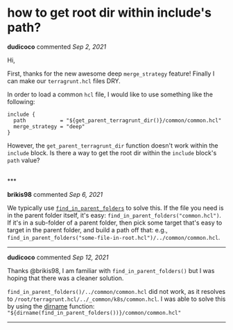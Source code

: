 # how to get root dir within include's path?

**dudicoco** commented *Sep 2, 2021*

Hi,

First, thanks for the new awesome deep `merge_strategy` feature!
Finally I can make our `terragrunt.hcl` files DRY.

In order to load a common `hcl` file, I would like to use something like the following:
```hcl
include {
  path           = "${get_parent_terragrunt_dir()}/common/common.hcl"
  merge_strategy = "deep"
}
```

However, the `get_parent_terragrunt_dir` function doesn't work within the `include` block.
Is there a way to get the root dir within the `include` block's `path` value?

<br />
***


**brikis98** commented *Sep 6, 2021*

We typically use [`find_in_parent_folders`](https://terragrunt.gruntwork.io/docs/reference/built-in-functions/#find_in_parent_folders) to solve this. If the file you need is in the parent folder itself, it's easy: `find_in_parent_folders("common.hcl")`. If it's in a sub-folder of a parent folder, then pick some target that's easy to target in the parent folder, and build a path off that: e.g., `find_in_parent_folders("some-file-in-root.hcl")/../common/common.hcl`.
***

**dudicoco** commented *Sep 12, 2021*

Thanks @brikis98, I am familiar with `find_in_parent_folders()` but I was hoping that there was a cleaner solution.

`find_in_parent_folders()/../common/common.hcl` did not work, as it resolves to `/root/terragrunt.hcl/../_common/k8s/common.hcl`.
I was able to solve this by using the [dirname](https://www.terraform.io/docs/language/functions/dirname.html) function:
`"${dirname(find_in_parent_folders())}/common/common.hcl"`
***

